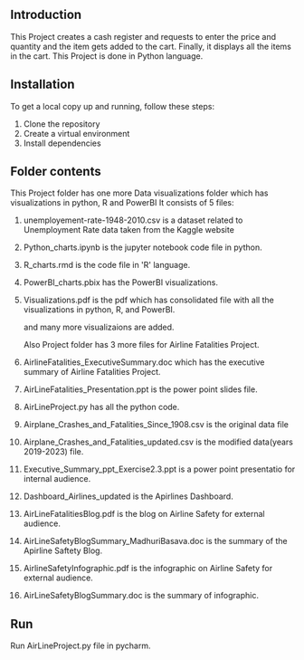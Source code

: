 ## Introduction
This Project creates a cash register and requests to enter the price and quantity and the item gets added to the cart.
Finally, it displays all the items in the cart. This Project is done in Python language.


## Installation
To get a local copy up and running, follow these steps:
1) Clone the repository
2) Create a virtual environment
3) Install dependencies


## Folder contents
This Project folder has one more Data visualizations folder which has visualizations in python, R and PowerBI
It consists of 5 files:
1) unemployement-rate-1948-2010.csv is a dataset related to Unemployment Rate data taken from the Kaggle website 
2) Python_charts.ipynb is the jupyter notebook code file in python.
3) R_charts.rmd is the code file in 'R' language.
4) PowerBI_charts.pbix has the PowerBI visualizations.
5) Visualizations.pdf is the pdf which has consolidated file with all the visualizations in python, R, and PowerBI.

	and many more visualizaions are added.

	Also Project folder has 3 more files for Airline Fatalities Project.
6) AirlineFatalities_ExecutiveSummary.doc which has the executive summary of Airline Fatalities Project.
7) AirLineFatalities_Presentation.ppt is the power point slides file.
8) AirLineProject.py has all the python code.
9) Airplane_Crashes_and_Fatalities_Since_1908.csv  is the original data file
10) Airplane_Crashes_and_Fatalities_updated.csv is the modified data(years 2019-2023) file.
11) Executive_Summary_ppt_Exercise2.3.ppt is a power point presentatio for internal audience.
12) Dashboard_Airlines_updated is the Apirlines Dashboard.
13) AirLineFatalitiesBlog.pdf is the blog on Airline Safety for external audience.
14) AirLineSafetyBlogSummary_MadhuriBasava.doc is the summary of the Apirline Saftety Blog.
15) AirlineSafetyInfographic.pdf is the infographic on Airline Safety for external audience.
16) AirLineSafetyBlogSummary.doc is the summary of infographic.


## Run
Run AirLineProject.py file in pycharm.

